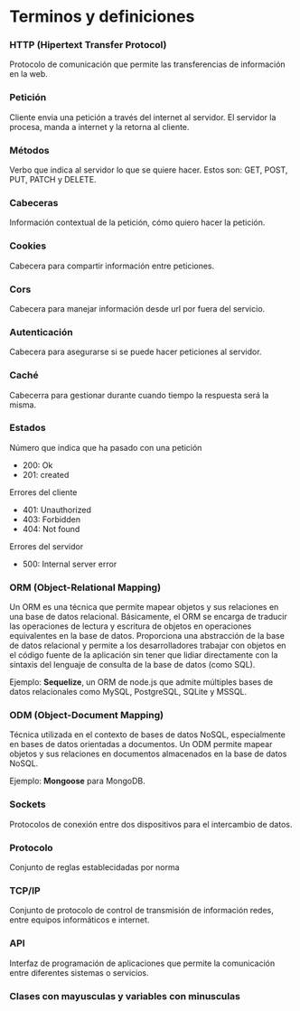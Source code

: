 # **Terminos y definiciones**

### **HTTP (Hipertext Transfer Protocol)**
Protocolo de comunicación que permite las transferencias de información en la web. 

### **Petición**
Cliente envia una petición a través del internet al servidor. El servidor la procesa, manda a internet y la retorna al cliente. 

### **Métodos**
Verbo que indica al servidor lo que se quiere hacer. Estos son: GET, POST, PUT, PATCH y DELETE.

### **Cabeceras**
Información contextual de la petición, cómo quiero hacer la petición. 

### **Cookies**
Cabecera para compartir información entre peticiones.

### **Cors**
Cabecera para manejar información desde url por fuera del servicio. 

### **Autenticación**
Cabecera para asegurarse si se puede hacer peticiones al servidor. 

### **Caché**
Cabecerra para gestionar durante cuando tiempo la respuesta será la misma. 

### **Estados**
Número que indica que ha pasado con una petición
- 200: Ok
- 201: created

Errores del cliente
- 401: Unauthorized
- 403: Forbidden
- 404: Not found

Errores del servidor
- 500: Internal server error


### **ORM (Object-Relational Mapping)**
Un ORM es una técnica que permite mapear objetos y sus relaciones en una base de datos relacional. Básicamente, el ORM se encarga de traducir las operaciones de lectura y escritura de objetos en operaciones equivalentes en la base de datos. Proporciona una abstracción de la base de datos relacional y permite a los desarrolladores trabajar con objetos en el código fuente de la aplicación sin tener que lidiar directamente con la sintaxis del lenguaje de consulta de la base de datos (como SQL). 

Ejemplo: __Sequelize__,  un ORM de node.js que admite múltiples bases de datos relacionales como MySQL, PostgreSQL, SQLite y MSSQL.

### **ODM (Object-Document Mapping)** 

Técnica  utilizada en el contexto de bases de datos NoSQL, especialmente en bases de datos orientadas a documentos. Un ODM permite mapear objetos y sus relaciones en documentos almacenados en la base de datos NoSQL. 

Ejemplo: __Mongoose__ para MongoDB. 

### **Sockets**
Protocolos de conexión entre dos dispositivos para el intercambio de datos.

### **Protocolo**

Conjunto de reglas establecidadas por norma

### **TCP/IP**

Conjunto de protocolo de control de transmisión de información redes, entre equipos informáticos e internet.


### **API**

Interfaz de programación de aplicaciones que permite la comunicación entre diferentes sistemas o servicios.

### Clases con mayusculas y variables con minusculas
